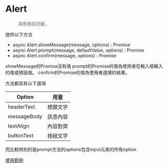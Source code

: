 # Alert

> 具有拖拉功能，

提供以下方法
* async Alert.showMessage(message, options) : Promise
* async Alert.prompt(message, defaultValue, options) : Promise
* async Alert.confirm(message, options) : Promise

showMessage的Promise沒有值
prompt的Promise的值為使用者在輸入框輸入的值或預設值。
confirm的Promise的值為使用者選擇的結果。

方法都具有以下選項

| Option      | 用意     |
|-------------|----------|
| headerText  | 標題文字 |
| messageBody | 訊息內容 |
| textAlign   | 內容對齊 |
| buttonText  | 按紐文字 |

而比較特別的是prompt方法的options包含input元素的所有option

[使用範例](https://laijunbin.github.io/js_library/Alert)
